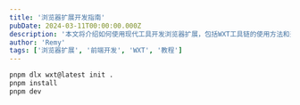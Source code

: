 ```yaml
---
title: '浏览器扩展开发指南'
pubDate: 2024-03-11T00:00:00.000Z
description: '本文将介绍如何使用现代工具开发浏览器扩展，包括WXT工具链的使用方法和开发流程。'
author: 'Remy'
tags: ['浏览器扩展', '前端开发', 'WXT', '教程']
---
```


```bash
pnpm dlx wxt@latest init .
pnpm install
pnpm dev
```

<!-- Image reference removed due to missing file -->
<!-- ![alt text](chrome_2025-03-11_18-27-41.png) -->
